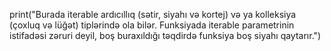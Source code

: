 print("Burada iterable ardıcıllıq (sətir, siyahı və kortej) və ya kolleksiya (çoxluq və lüğət) tiplərində ola bilər. Funksiyada iterable parametrinin istifadəsi zəruri deyil, boş buraxıldığı təqdirdə funksiya boş siyahı qaytarır.")